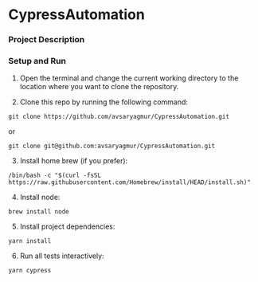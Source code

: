 # CypressAutomation

### Project Description 

### Setup and Run

1. Open the terminal and change the current working directory to the location where you want to clone the repository.

2. Clone this repo by running the following command:

`git clone https://github.com/avsaryagmur/CypressAutomation.git`

or

`git clone git@github.com:avsaryagmur/CypressAutomation.git`

3. Install home brew (if you prefer):

` /bin/bash -c "$(curl -fsSL https://raw.githubusercontent.com/Homebrew/install/HEAD/install.sh)" `

4. Install node:

` brew install node `

5. Install project dependencies:

`yarn install`

6. Run all tests interactively:

`yarn cypress`